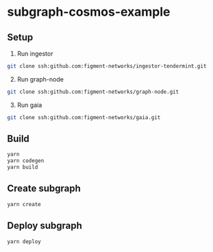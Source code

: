 # subgraph-cosmos-example

## Setup

1. Run ingestor

```bash
git clone ssh:github.com:figment-networks/ingestor-tendermint.git
```

2. Run graph-node

```bash
git clone ssh:github.com:figment-networks/graph-node.git
```

3. Run gaia

```bash
git clone ssh:github.com:figment-networks/gaia.git
```

## Build

```bash
yarn
yarn codegen
yarn build
```

## Create subgraph

```bash
yarn create
```

## Deploy subgraph

```bash
yarn deploy
```
